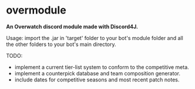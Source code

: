 # overmodule
<b>An Overwatch discord module made with Discord4J.</b>

Usage: 
import the .jar in 'target' folder to your bot's module folder and all the other folders to your bot's main directory.

TODO:

  - implement a current tier-list system to conform to the competitive meta.
  - implement a counterpick database and team composition generator.
  - include dates for competitive seasons and most recent patch notes.
